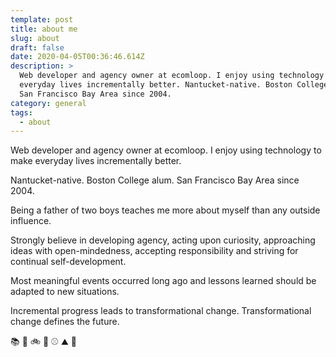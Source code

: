 ```yaml
---
template: post
title: about me
slug: about
draft: false
date: 2020-04-05T00:36:46.614Z
description: >
  Web developer and agency owner at ecomloop. I enjoy using technology to make
  everyday lives incrementally better. Nantucket-native. Boston College alum.
  San Francisco Bay Area since 2004.
category: general
tags:
  - about
---
```

Web developer and agency owner at ecomloop. I enjoy using technology to make everyday lives incrementally better.

Nantucket-native. Boston College alum. San Francisco Bay Area since 2004.

Being a father of two boys teaches me more about myself than any outside influence.

Strongly believe in developing agency, acting upon curiosity, approaching ideas with open-mindedness, accepting responsibility and striving for continual self-development.

Most meaningful events occurred long ago and lessons learned should be adapted to new situations.

Incremental progress leads to transformational change. Transformational change defines the future.

:books: :ski: :bike: :tennis: :baseball: :mountain: :pencil: